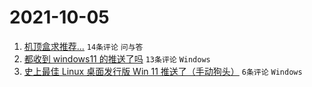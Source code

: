 # 2021-10-05

1. [机顶盒求推荐...](https://www.v2ex.com/t/805916) `14条评论` `问与答`
1. [都收到 windows11 的推送了吗](https://www.v2ex.com/t/805915) `13条评论` `Windows`
1. [史上最佳 Linux 桌面发行版 Win 11 推送了（手动狗头）](https://www.v2ex.com/t/805917) `6条评论` `Windows`
